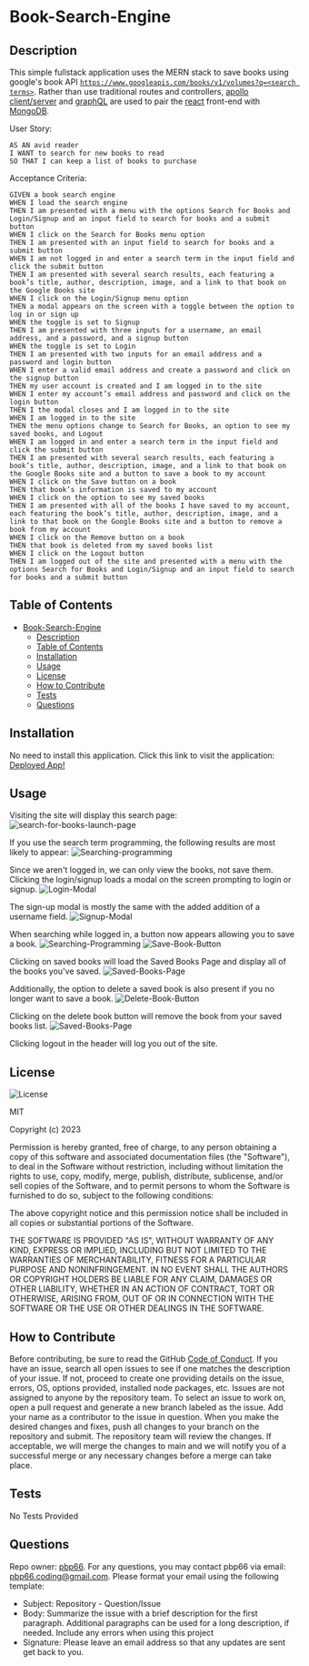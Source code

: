 # Book-Search-Engine

## Description

This simple fullstack application uses the MERN stack to save books using google's book API [`https://www.googleapis.com/books/v1/volumes?q=<search terms>`](https://developers.google.com/books/docs/v1/using). Rather than use traditional routes and controllers, [apollo client/server](https://www.apollographql.com/) and [graphQL](https://graphql.org/) are used to pair the [react](https://reactjs.org/[) front-end with [MongoDB](https://www.mongodb.com/).

User Story:

```
AS AN avid reader
I WANT to search for new books to read
SO THAT I can keep a list of books to purchase
```

Acceptance Criteria:

```
GIVEN a book search engine
WHEN I load the search engine
THEN I am presented with a menu with the options Search for Books and Login/Signup and an input field to search for books and a submit button
WHEN I click on the Search for Books menu option
THEN I am presented with an input field to search for books and a submit button
WHEN I am not logged in and enter a search term in the input field and click the submit button
THEN I am presented with several search results, each featuring a book’s title, author, description, image, and a link to that book on the Google Books site
WHEN I click on the Login/Signup menu option
THEN a modal appears on the screen with a toggle between the option to log in or sign up
WHEN the toggle is set to Signup
THEN I am presented with three inputs for a username, an email address, and a password, and a signup button
WHEN the toggle is set to Login
THEN I am presented with two inputs for an email address and a password and login button
WHEN I enter a valid email address and create a password and click on the signup button
THEN my user account is created and I am logged in to the site
WHEN I enter my account’s email address and password and click on the login button
THEN I the modal closes and I am logged in to the site
WHEN I am logged in to the site
THEN the menu options change to Search for Books, an option to see my saved books, and Logout
WHEN I am logged in and enter a search term in the input field and click the submit button
THEN I am presented with several search results, each featuring a book’s title, author, description, image, and a link to that book on the Google Books site and a button to save a book to my account
WHEN I click on the Save button on a book
THEN that book’s information is saved to my account
WHEN I click on the option to see my saved books
THEN I am presented with all of the books I have saved to my account, each featuring the book’s title, author, description, image, and a link to that book on the Google Books site and a button to remove a book from my account
WHEN I click on the Remove button on a book
THEN that book is deleted from my saved books list
WHEN I click on the Logout button
THEN I am logged out of the site and presented with a menu with the options Search for Books and Login/Signup and an input field to search for books and a submit button
```

## Table of Contents

- [Book-Search-Engine](#book-search-engine)
  - [Description](#description)
  - [Table of Contents](#table-of-contents)
  - [Installation](#installation)
  - [Usage](#usage)
  - [License](#license)
  - [How to Contribute](#how-to-contribute)
  - [Tests](#tests)
  - [Questions](#questions)

## Installation

No need to install this application. Click this link to visit the application: [Deployed App!](https://calm-reef-49139.herokuapp.com/)

## Usage

Visiting the site will display this search page:
![search-for-books-launch-page](./assets/readme/launch-page.png)

If you use the search term programming, the following results are most likely to appear:
![Searching-programming](./assets/readme/search-for-programming.png)

Since we aren't logged in, we can only view the books, not save them. Clicking the login/signup loads a modal on the screen prompting to login or signup.
![Login-Modal](./assets/readme/login-modal.png)

The sign-up modal is mostly the same with the added addition of a username field.
![Signup-Modal](./assets/readme/signup-modal.png)

When searching while logged in, a button now appears allowing you to save a book.
![Searching-Programming](./assets/readme/search-for-programming-logged-in.png)
![Save-Book-Button](./assets/readme/saved-book.png)

Clicking on saved books will load the Saved Books Page and display all of the books you've saved.
![Saved-Books-Page](./assets/readme/saved-books-page.png)

Additionally, the option to delete a saved book is also present if you no longer want to save a book.
![Delete-Book-Button](./assets/readme/delete-book-button.png)

Clicking on the delete book button will remove the book from your saved books list.
![Saved-Books-Page](./assets/readme/after-deleting-book.png)

Clicking logout in the header will log you out of the site.

## License

![License](https://img.shields.io/static/v1?label=license&message=MIT&color=brightgreen)

MIT

Copyright (c) 2023

Permission is hereby granted, free of charge, to any person obtaining a copy of this software and associated documentation files (the "Software"), to deal in the Software without restriction, including without limitation the rights to use, copy, modify, merge, publish, distribute, sublicense, and/or sell copies of the Software, and to permit persons to whom the Software is furnished to do so, subject to the following conditions:

The above copyright notice and this permission notice shall be included in all copies or substantial portions of the Software.

THE SOFTWARE IS PROVIDED "AS IS", WITHOUT WARRANTY OF ANY KIND, EXPRESS OR IMPLIED, INCLUDING BUT NOT LIMITED TO THE WARRANTIES OF MERCHANTABILITY, FITNESS FOR A PARTICULAR PURPOSE AND NONINFRINGEMENT. IN NO EVENT SHALL THE AUTHORS OR COPYRIGHT HOLDERS BE LIABLE FOR ANY CLAIM, DAMAGES OR OTHER LIABILITY, WHETHER IN AN ACTION OF CONTRACT, TORT OR OTHERWISE, ARISING FROM, OUT OF OR IN CONNECTION WITH THE SOFTWARE OR THE USE OR OTHER DEALINGS IN THE SOFTWARE.

## How to Contribute

Before contributing, be sure to read the GitHub [Code of Conduct](https://github.com/github/docs/blob/main/CODE_OF_CONDUCT.md). If you have an issue, search all open issues to see if one matches the description of your issue. If not, proceed to create one providing details on the issue, errors, OS, options provided, installed node packages, etc. Issues are not assigned to anyone by the repository team. To select an issue to work on, open a pull request and generate a new branch labeled as the issue. Add your name as a contributor to the issue in question. When you make the desired changes and fixes, push all changes to your branch on the repository and submit. The repository team will review the changes. If acceptable, we will merge the changes to main and we will notify you of a successful merge or any necessary changes before a merge can take place.

## Tests

No Tests Provided

## Questions

Repo owner: [pbp66](https://github.com/pbp66).
For any questions, you may contact pbp66 via email: pbp66.coding@gmail.com. Please format your email using the following template:

-   Subject: Repository - Question/Issue
-   Body: Summarize the issue with a brief description for the first paragraph. Additional paragraphs can be used for a long description, if needed. Include any errors when using this project
-   Signature: Please leave an email address so that any updates are sent get back to you.
